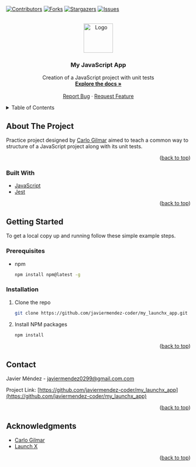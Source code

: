 <div id="top"></div>

[![Contributors][contributors-shield]][contributors-url]
[![Forks][forks-shield]][forks-url]
[![Stargazers][stars-shield]][stars-url]
[![Issues][issues-shield]][issues-url]



<!-- PROJECT LOGO -->
<br />
<div align="center">
  <a href="https://github.com/javiermendez-coder/my_launchx_app">
    <img src="images/logo.png" alt="Logo" width="80" height="80">
  </a>

<h3 align="center">My JavaScript App</h3>

  <p align="center">
    Creation of  a JavaScript project with unit tests
    <br />
    <a href="https://github.com/javiermendez-coder/my_launchx_app"><strong>Explore the docs »</strong></a>
    <br />
    <br />
    <a href="https://github.com/javiermendez-coder/my_launchx_app/issues">Report Bug</a>
    ·
    <a href="https://github.com/javiermendez-coder/my_launchx_app/issues">Request Feature</a>
  </p>
</div>



<!-- TABLE OF CONTENTS -->
<details>
  <summary>Table of Contents</summary>
  <ol>
    <li>
      <a href="#about-the-project">About The Project</a>
      <ul>
        <li><a href="#built-with">Built With</a></li>
      </ul>
    </li>
    <li>
      <a href="#getting-started">Getting Started</a>
      <ul>
        <li><a href="#prerequisites">Prerequisites</a></li>
        <li><a href="#installation">Installation</a></li>
      </ul>
    </li>
    <li><a href="#contact">Contact</a></li>
    <li><a href="#acknowledgments">Acknowledgments</a></li>
  </ol>
</details>



<!-- ABOUT THE PROJECT -->
## About The Project

Practice project designed by [Carlo Gilmar][carlogilmar] aimed to teach a common way to structure of a JavaScript project along with its unit tests.

<p align="right">(<a href="#top">back to top</a>)</p>



### Built With

* [JavaScript](https://www.javascript.com/)
* [Jest](https://jestjs.io/)

<p align="right">(<a href="#top">back to top</a>)</p>



<!-- GETTING STARTED -->
## Getting Started

To get a local copy up and running follow these simple example steps.

### Prerequisites

* npm
  ```sh
  npm install npm@latest -g
  ```

### Installation

1. Clone the repo
   ```sh
   git clone https://github.com/javiermendez-coder/my_launchx_app.git
   ```
2. Install NPM packages
   ```sh
   npm install
   ```

<p align="right">(<a href="#top">back to top</a>)</p>



<!-- CONTACT -->
## Contact

Javier Méndez - javiermendez0299@gmail.com.com

Project Link: [https://github.com/javiermendez-coder/my_launchx_app](https://github.com/javiermendez-coder/my_launchx_app)

<p align="right">(<a href="#top">back to top</a>)</p>



<!-- ACKNOWLEDGMENTS -->
## Acknowledgments

* [Carlo Gilmar][carlogilmar]
* [Launch X][launchx]

<p align="right">(<a href="#top">back to top</a>)</p>



<!-- MARKDOWN LINKS & IMAGES -->
<!-- https://www.markdownguide.org/basic-syntax/#reference-style-links -->
[contributors-shield]: https://img.shields.io/github/contributors/javiermendez-coder/my_launchx_app.svg?style=for-the-badge
[contributors-url]: https://github.com/javiermendez-coder/my_launchx_app/graphs/contributors
[forks-shield]: https://img.shields.io/github/forks/javiermendez-coder/my_launchx_app.svg?style=for-the-badge
[forks-url]: https://github.com/javiermendez-coder/my_launchx_app/network/members
[stars-shield]: https://img.shields.io/github/stars/javiermendez-coder/my_launchx_app.svg?style=for-the-badge
[stars-url]: https://github.com/javiermendez-coder/my_launchx_app/stargazers
[issues-shield]: https://img.shields.io/github/issues/javiermendez-coder/my_launchx_app.svg?style=for-the-badge
[issues-url]: https://github.com/javiermendez-coder/my_launchx_app/issues
[product-screenshot]: images/screenshot.png
[carlogilmar]: https://github.com/carlogilmar/
[launchx]: https://github.com/LaunchX-InnovaccionVirtual